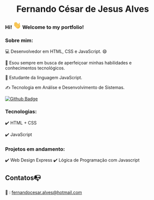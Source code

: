 <h1 align="center">Fernando César de Jesus Alves</h1>

### Hi! <img style="margin: 0 auto" src="https://github.com/ABSphreak/ABSphreak/blob/master/gifs/Hi.gif" height="25"> Welcome to my portfolio!

### Sobre mim:

💻 Desenvolvedor em HTML, CSS e JavaScript. 😄

🔎 Esou sempre em busca de aperfeiçoar minhas habilidades e conhecimentos tecnológicos.

📕 Estudante da linguagem JavaScript.

✍ Tecnologia em Análise e Desenvolvimento de Sistemas.

[![Github Badge](https://img.shields.io/badge/-Github-000?style=flat-square&logo=Github&logoColor=white&link=https://github.com/eduardodsr/)](https://github.com/fernandocesaralves)

### Tecnologias:

✔️ HTML + CSS

✔️ JavaScript


### Projetos em andamento:

✔️ Web Design Express
✔️ Lógica de Programação com Javascript



## Contatos:mailbox_with_no_mail:

:email: : fernandocesar.alves@hotmail.com


